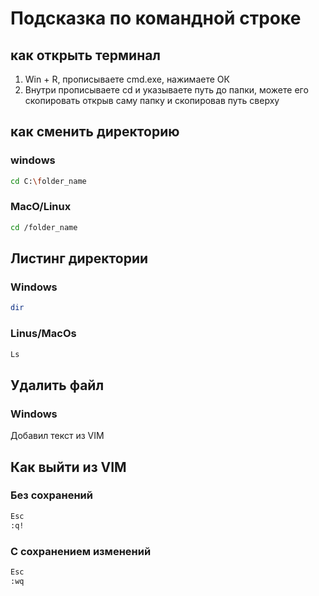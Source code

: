 # Подсказка по командной строке

## как открыть терминал
1. Win + R, прописываете cmd.exe, нажимаете ОК
2. Внутри прописываете cd и указываете путь до папки, можете его скопировать открыв саму папку и скопировав путь сверху

## как сменить директорию 
### windows 
```sh
cd C:\folder_name
```
### MacO/Linux
```sh
cd /folder_name
```
## Листинг директории
### Windows
```sh
dir
```
### Linus/MacOs
```sh
Ls
```
## Удалить файл 
### Windows 
Добавил текст из VIM
## Как выйти из VIM
### Без сохранений 
```sh
Esc
:q!
```

### C сохранением изменений
```sh
Esc
:wq
```
